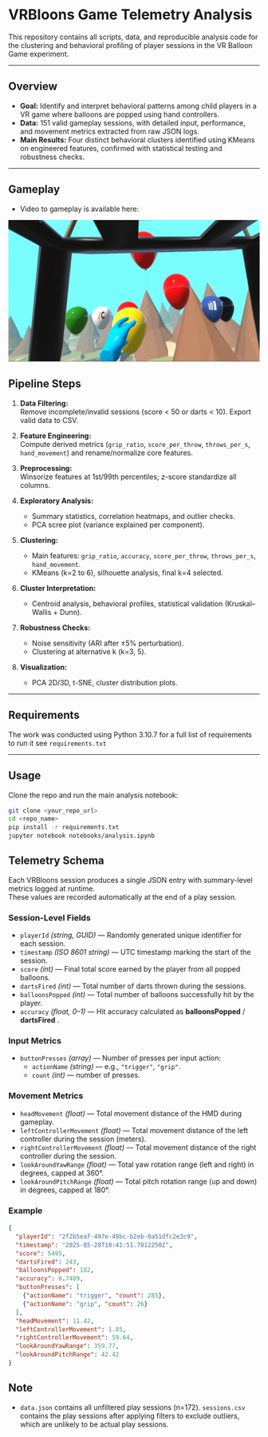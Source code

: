 # VRBloons Game Telemetry Analysis

This repository contains all scripts, data, and reproducible analysis code for the clustering and behavioral profiling of player sessions in the VR Balloon Game experiment.

---

## Overview

- **Goal:** Identify and interpret behavioral patterns among child players in a VR game where balloons are popped using hand controllers.
- **Data:** 151 valid gameplay sessions, with detailed input, performance, and movement metrics extracted from raw JSON logs.
- **Main Results:** Four distinct behavioral clusters identified using KMeans on engineered features, confirmed with statistical testing and robustness checks.

---

## Gameplay

- Video to gameplay is available here:

<a href="https://uptro29158-my.sharepoint.com/:v:/g/personal/mihai_grosu_upt_ro/EfkeQbk-Ef9LryZRm89yeLUBK1Zn2NcKlxHfmmBiftCkSA?nav=eyJyZWZlcnJhbEluZm8iOnsicmVmZXJyYWxBcHAiOiJPbmVEcml2ZUZvckJ1c2luZXNzIiwicmVmZXJyYWxBcHBQbGF0Zm9ybSI6IldlYiIsInJlZmVycmFsTW9kZSI6InZpZXciLCJyZWZlcnJhbFZpZXciOiJNeUZpbGVzTGlua0NvcHkifX0&e=q3z5uY">
  <img src="video_thumbnail.png" width="800"/>
</a>

## Pipeline Steps

1. **Data Filtering:**  
   Remove incomplete/invalid sessions (score < 50 or darts < 10). Export valid data to CSV.

2. **Feature Engineering:**  
   Compute derived metrics (`grip_ratio`, `score_per_throw`, `throws_per_s`, `hand_movement`) and rename/normalize core features.

3. **Preprocessing:**  
   Winsorize features at 1st/99th percentiles; z-score standardize all columns.

4. **Exploratory Analysis:**  
   - Summary statistics, correlation heatmaps, and outlier checks.
   - PCA scree plot (variance explained per component).

5. **Clustering:**  
   - Main features: `grip_ratio`, `accuracy`, `score_per_throw`, `throws_per_s`, `hand_movement`.
   - KMeans (k=2 to 6), silhouette analysis, final k=4 selected.

6. **Cluster Interpretation:**  
   - Centroid analysis, behavioral profiles, statistical validation (Kruskal–Wallis + Dunn).

7. **Robustness Checks:**  
   - Noise sensitivity (ARI after ±5% perturbation).
   - Clustering at alternative k (k=3, 5).

8. **Visualization:**  
   - PCA 2D/3D, t-SNE, cluster distribution plots.

---

## Requirements

The work was conducted using Python 3.10.7
for a full list of requirements to run it see `requirements.txt`

---

## Usage

Clone the repo and run the main analysis notebook:

```bash
git clone <your_repo_url>
cd <repo_name>
pip install -r requirements.txt
jupyter notebook notebooks/analysis.ipynb
```

## Telemetry Schema

Each VRBloons session produces a single JSON entry with summary-level metrics logged at runtime.  
These values are recorded automatically at the end of a play session.

### Session-Level Fields
- `playerId` *(string, GUID)* — Randomly generated unique identifier for each session.  
- `timestamp` *(ISO 8601 string)* — UTC timestamp marking the start of the session.  
- `score` *(int)* — Final total score earned by the player from all popped balloons.  
- `dartsFired` *(int)* — Total number of darts thrown during the sessions.  
- `balloonsPopped` *(int)* — Total number of balloons successfully hit by the player.  
- `accuracy` *(float, 0–1)* — Hit accuracy calculated as
**balloonsPopped** / **dartsFired**
.  

### Input Metrics
- `buttonPresses` *(array)* — Number of presses per input action:  
  - `actionName` *(string)* — e.g., `"trigger"`, `"grip"`.  
  - `count` *(int)* — number of presses.  

### Movement Metrics
- `headMovement` *(float)* — Total movement distance of the HMD during gameplay.  
- `leftControllerMovement` *(float)* — Total movement distance of the left controller during the session (meters).  
- `rightControllerMovement` *(float)* — Total movement distance of the right controller during the session.  
- `lookAroundYawRange` *(float)* — Total yaw rotation range (left and right) in degrees, capped at 360°.  
- `lookAroundPitchRange` *(float)* — Total pitch rotation range (up and down) in degrees, capped at 180°.  

### Example
```json
{
  "playerId": "2f2b5eaf-497e-49bc-b2eb-0a51dfc2e3c9",
  "timestamp": "2025-05-28T10:41:51.7812250Z",
  "score": 5495,
  "dartsFired": 243,
  "balloonsPopped": 182,
  "accuracy": 0.7489,
  "buttonPresses": [
    {"actionName": "trigger", "count": 285},
    {"actionName": "grip", "count": 26}
  ],
  "headMovement": 11.42,
  "leftControllerMovement": 1.85,
  "rightControllerMovement": 59.64,
  "lookAroundYawRange": 359.77,
  "lookAroundPitchRange": 42.42
}
```

## Note

- `data.json` contains all unfiltered play sessions (n=172). `sessions.csv` contains the play sessions after applying filters to exclude outliers, which are unlikely to be actual play sessions.
